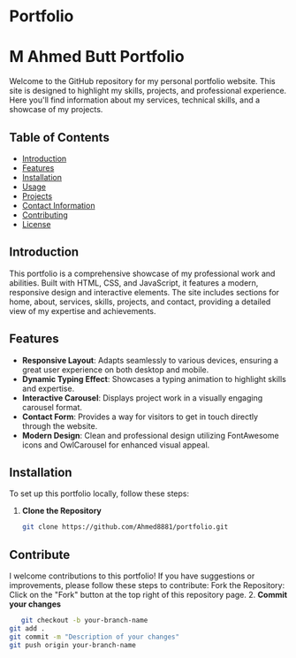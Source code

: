 # Portfolio
# M Ahmed Butt Portfolio

Welcome to the GitHub repository for my personal portfolio website. This site is designed to highlight my skills, projects, and professional experience. Here you'll find information about my services, technical skills, and a showcase of my projects.

## Table of Contents

- [Introduction](#introduction)
- [Features](#features)
- [Installation](#installation)
- [Usage](#usage)
- [Projects](#projects)
- [Contact Information](#contact-information)
- [Contributing](#contributing)
- [License](#license)

## Introduction

This portfolio is a comprehensive showcase of my professional work and abilities. Built with HTML, CSS, and JavaScript, it features a modern, responsive design and interactive elements. The site includes sections for home, about, services, skills, projects, and contact, providing a detailed view of my expertise and achievements.

## Features

- **Responsive Layout**: Adapts seamlessly to various devices, ensuring a great user experience on both desktop and mobile.
- **Dynamic Typing Effect**: Showcases a typing animation to highlight skills and expertise.
- **Interactive Carousel**: Displays project work in a visually engaging carousel format.
- **Contact Form**: Provides a way for visitors to get in touch directly through the website.
- **Modern Design**: Clean and professional design utilizing FontAwesome icons and OwlCarousel for enhanced visual appeal.

## Installation

To set up this portfolio locally, follow these steps:

1. **Clone the Repository**
   ```bash
   git clone https://github.com/Ahmed8881/portfolio.git
## Contribute
I welcome contributions to this portfolio! If you have suggestions or improvements, please follow these steps to contribute:
Fork the Repository: Click on the "Fork" button at the top right of this repository page.
2. **Commit your changes**
 ```bash
    git checkout -b your-branch-name
git add .
git commit -m "Description of your changes"
git push origin your-branch-name


